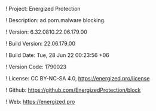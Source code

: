 ! Project: Energized Protection

! Description: ad.porn.malware blocking.

! Version: 6.32.0810.22.06.179.00

! Build Version: 22.06.179.00

! Build Date: Tue, 28 Jun 22 00:23:56 +06

! Version Code: 1790023

! License: CC BY-NC-SA 4.0, https://energized.pro/license

! Github: https://github.com/EnergizedProtection/block

! Web: https://energized.pro
